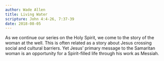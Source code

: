 ```yaml
---
author: Wade Allen
title: Living Water
scripture: John 4:4-26, 7:37-39
date: 2018-08-05
---
```


As we continue our series on the Holy Spirit, we come to the story of the woman at the well. This is often related as a story about Jesus crossing social and cultural barriers. Yet Jesus’ primary message to the Samaritan woman is an opportunity for a Spirit-filled life through his work as Messiah.
